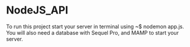 # NodeJS_API

To run this project start your server in terminal using ~\$ nodemon app.js.
You will also need a database with Sequel Pro, and MAMP to start your server.
